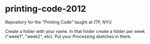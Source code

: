 printing-code-2012
==================

Repository for the "Printing Code" taught at ITP, NYU

Create a folder with your name. In that folder create a folder per week ("week1", "week2", etc). Put your Processing sketches in there.